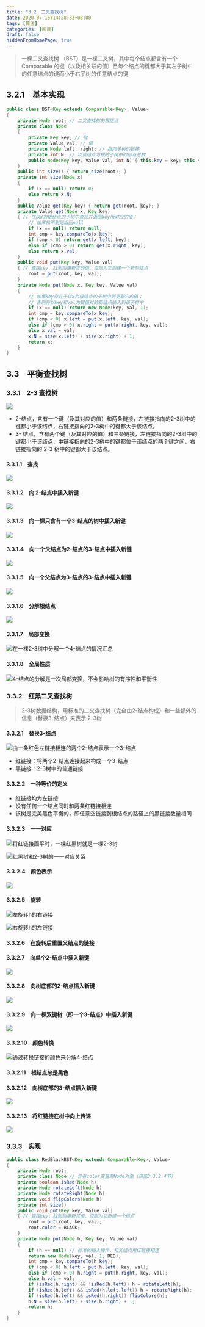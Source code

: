 ```yaml
---
title: "3.2　二叉查找树"
date: 2020-07-15T14:28:33+08:00
tags: [算法]
categories: [阅读]
draft: false
hiddenFromHomePage: true
---
```


>一棵二叉查找树 （BST）是一棵二叉树，其中每个结点都含有一个Comparable 的键（以及相关联的值）且每个结点的键都大于其左子树中
的任意结点的键而小于右子树的任意结点的键
## 3.2.1　基本实现
```java
public class BST<Key extends Comparable<Key>, Value>
{
    private Node root; // 二叉查找树的根结点
    private class Node
    {
        private Key key; // 键
        private Value val; // 值
        private Node left, right; // 指向子树的链接
        private int N; // 以该结点为根的子树中的结点总数
        public Node(Key key, Value val, int N) { this.key = key; this.val = val; this.N = N; }
    }
    public int size() { return size(root); }
    private int size(Node x)
    {
        if (x == null) return 0;
        else return x.N;
    }
    public Value get(Key key) { return get(root, key); }
    private Value get(Node x, Key key)
    { // 在以x为根结点的子树中查找并返回key所对应的值；
        // 如果找不到则返回null
        if (x == null) return null;
        int cmp = key.compareTo(x.key);
        if (cmp < 0) return get(x.left, key);
        else if (cmp > 0) return get(x.right, key);
        else return x.val;
    }
    public void put(Key key, Value val)
    { // 查找key，找到则更新它的值，否则为它创建一个新的结点
        root = put(root, key, val);
    }
    private Node put(Node x, Key key, Value val)
    {
        // 如果key存在于以x为根结点的子树中则更新它的值；
        // 否则将以key和val为键值对的新结点插入到该子树中
        if (x == null) return new Node(key, val, 1);
        int cmp = key.compareTo(x.key);
        if (cmp < 0) x.left = put(x.left, key, val);
        else if (cmp > 0) x.right = put(x.right, key, val);
        else x.val = val;
        x.N = size(x.left) + size(x.right) + 1;
        return x;
    }
}
```

## 3.3　平衡查找树
### 3.3.1　2-3 查找树
![](/images/read/algorithms/Image00546.gif)

- 2-结点，含有一个键（及其对应的值）和两条链接，左链接指向的2-3树中的键都小于该结点，右链接指向的2-3树中的键都大于该结点。
- 3- 结点，含有两个键（及其对应的值）和三条链接，左链接指向的2-3树中的键都小于该结点，中链接指向的2-3树中的键都位于该结点的两个键之间，右链接指向的 2-3 树中的键都大于该结点。

#### 3.3.1.1　查找
![](/images/read/algorithms/Image00547.gif)
#### 3.3.1.2　向 2-结点中插入新键
![](/images/read/algorithms/Image00548.gif)
#### 3.3.1.3　向一棵只含有一个3-结点的树中插入新键
![](/images/read/algorithms/Image00549.gif)
#### 3.3.1.4　向一个父结点为2-结点的3-结点中插入新键
![](/images/read/algorithms/Image00550.gif)
#### 3.3.1.5　向一个父结点为3-结点的3-结点中插入新键
![](/images/read/algorithms/Image00551.gif)
#### 3.3.1.6　分解根结点
![](/images/read/algorithms/Image00552.gif)
#### 3.3.1.7　局部变换
![](/images/read/algorithms/Image00553.jpg "在一棵2-3树中分解一个4-结点的情况汇总")
#### 3.3.1.8　全局性质
![](/images/read/algorithms/Image00554.gif "4-结点的分解是一次局部变换，不会影响树的有序性和平衡性")
### 3.3.2　红黑二叉查找树
>2-3树数据结构，用标准的二叉查找树（完全由2-结点构成）和一些额外的信息（替换3-结点）来表示 2-3树
#### 3.3.2.1　替换3-结点
![](/images/read/algorithms/Image00558.gif "由一条红色左链接相连的两个2-结点表示一个3-结点")

- 红链接：将两个2-结点连接起来构成一个3-结点
- 黑链接：2-3树中的普通链接

#### 3.3.2.2　一种等价的定义
- 红链接均为左链接
- 没有任何一个结点同时和两条红链接相连
- 该树是完美黑色平衡的，即任意空链接到根结点的路径上的黑链接数量相同

#### 3.3.2.3　一一对应
![](/images/read/algorithms/Image00559.jpg "将红链接画平时，一棵红黑树就是一棵2-3树")

![](/images/read/algorithms/Image00560.jpg "红黑树和2-3树的一一对应关系")

#### 3.3.2.4　颜色表示
![](/images/read/algorithms/Image00561.jpg)

#### 3.3.2.5　旋转
![](/images/read/algorithms/Image00562.jpg "左旋转h的右链接")

![](/images/read/algorithms/Image00563.gif "右旋转h的左链接")

#### 3.3.2.6　在旋转后重置父结点的链接

#### 3.3.2.7　向单个2-结点中插入新键
![](/images/read/algorithms/Image00564.gif)
#### 3.3.2.8　向树底部的2-结点插入新键
![](/images/read/algorithms/Image00565.gif)
#### 3.3.2.9　向一棵双键树（即一个3-结点）中插入新键
![](/images/read/algorithms/Image00566.jpg)
#### 3.3.2.10　颜色转换
![](/images/read/algorithms/Image00567.jpg "通过转换链接的颜色来分解4-结点")
#### 3.3.2.11　根结点总是黑色
#### 3.3.2.12　向树底部的3-结点插入新键
![](/images/read/algorithms/Image00568.jpg)
#### 3.3.2.13　将红链接在树中向上传递
![](/images/read/algorithms/Image00569.jpg)

### 3.3.3　实现
```java 红黑树的插入算法
public class RedBlackBST<Key extends Comparable<Key>, Value>
{
    private Node root;
    private class Node // 含有color变量的Node对象（请见3.3.2.4节）
    private boolean isRed(Node h)
    private Node rotateLeft(Node h)
    private Node rotateRight(Node h)
    private void flipColors(Node h)
    private int size()
    public void put(Key key, Value val)
    { // 查找key，找到则更新其值，否则为它新建一个结点
        root = put(root, key, val);
        root.color = BLACK;
    }
    private Node put(Node h, Key key, Value val)
    {
        if (h == null) // 标准的插入操作，和父结点用红链接相连
        return new Node(key, val, 1, RED);
        int cmp = key.compareTo(h.key);
        if (cmp < 0) h.left = put(h.left, key, val);
        else if (cmp > 0) h.right = put(h.right, key, val);
        else h.val = val;
        if (isRed(h.right) && !isRed(h.left)) h = rotateLeft(h);
        if (isRed(h.left) && isRed(h.left.left)) h = rotateRight(h);
        if (isRed(h.left) && isRed(h.right)) flipColors(h);
        h.N = size(h.left) + size(h.right) + 1;
        return h;
    }
}
```